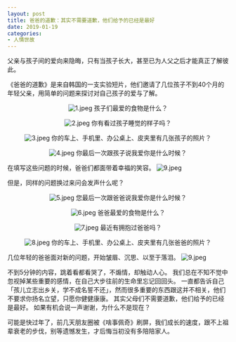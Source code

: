 ```yaml
---
layout: post
title: 爸爸的道歉：其实不需要道歉，他们给予的已经是最好
date: 2019-01-19
categories:
- 人情世故
---
```


父亲与孩子间的爱向来隐晦，只有当孩子长大，甚至已为人父之后才能真正了解彼此。

《爸爸的道歉》是来自韩国的一支实验短片，他们邀请了几位孩子不到40个月的年轻父亲，用简单的问题来探讨对自己孩子的爱与了解。

<center>

![1.jpeg](https://i.loli.net/2019/01/19/5c42fc9385052.jpeg)
孩子们最爱的食物是什么？

![2.jpeg](https://i.loli.net/2019/01/19/5c42fc98a84dc.jpeg)
你有看过孩子睡觉的样子吗？

![3.jpeg](https://i.loli.net/2019/01/19/5c42fc9e37320.jpeg)
你的车上、手机里、办公桌上、皮夹里有几张孩子的照片？

![4.jpeg](https://i.loli.net/2019/01/19/5c42fc9e4ca98.jpeg)
你最后一次跟孩子说我爱你是什么时候？
</center>

在填写这些问题的时候，爸爸们都面带着幸福的笑容。
![9.jpeg](https://i.loli.net/2019/01/19/5c42ffb014f5f.jpeg)

但是，同样的问题换过来问会发声什么呢？

<center>

![5.jpeg](https://i.loli.net/2019/01/19/5c42fc9ec8d08.jpeg)
您最后一次跟爸爸说我爱你是什么时候？

![6.jpeg](https://i.loli.net/2019/01/19/5c42fc9e489fc.jpeg)
爸爸最爱的食物是什么？

![7.jpeg](https://i.loli.net/2019/01/19/5c42fc9e6e763.jpeg)
最近有拥抱过爸爸吗？

![8.jpeg](https://i.loli.net/2019/01/19/5c42fc9ee0065.jpeg)
你的车上、手机里、办公桌上、皮夹里有几张爸爸的照片？
</center>

几位年轻的爸爸面对新的问题，开始皱眉、沉思、以至于落泪。
![9.jpeg](https://i.loli.net/2019/01/19/5c42ffb014f5f.jpeg)


不到5分钟的内容，跳着看都看哭了，不煽情，却触动人心。
我们总在不知不觉中忽视掉某些重要的感情，在自己大步往前的生命里忘记回回头。
一直都告诉自己「孩儿立志出乡关，学不成名誓不还」，然而很多重要的东西跟这并不相关，他们不要求你扬名立望，只愿你健健康康。
其实父母们不需要道歉，他们给予的已经是最好。
如果有机会说一声谢谢，为什么不是现在？

可能是快过年了，前几天朋友圈被《啥事佩奇》刷屏，我们成长的速度，跟不上祖辈衰老的步伐，别等遗憾发生，才后悔当初没有多陪陪家人。

